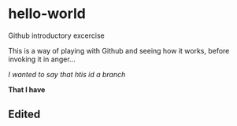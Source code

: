 # hello-world
Github introductory excercise

This is a way of playing with Github and seeing how it works, before invoking it in anger...

_I wanted to say_ *that htis id a branch*

**That I have**
## Edited


